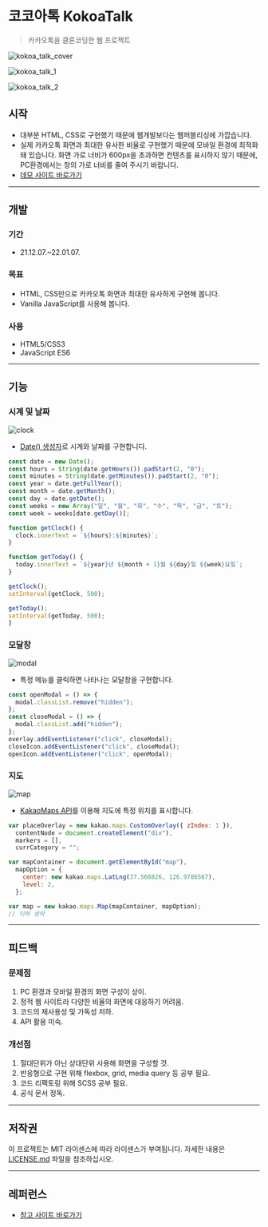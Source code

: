 # 코코아톡 KokoaTalk

> 카카오톡을 클론코딩한 웹 프로젝트

![kokoa_talk_cover](https://user-images.githubusercontent.com/68595933/148503753-b8ce4ad7-90a5-4f7e-89b4-520a91cf2a76.jpg)

![kokoa_talk_1](https://user-images.githubusercontent.com/68595933/189161211-302a85b8-4241-4e3c-8efc-6328e6e09bfe.png)

![kokoa_talk_2](https://user-images.githubusercontent.com/68595933/189161267-b260a98e-36b7-4e17-9e05-6f23af66a30e.png)

## 시작

- 대부분 HTML, CSS로 구현했기 때문에 웹개발보다는 웹퍼블리싱에 가깝습니다.
- 실제 카카오톡 화면과 최대한 유사한 비율로 구현했기 때문에 모바일 환경에 최적화 돼 있습니다. 화면 가로 너비가 600px을 초과하면 컨텐츠를 표시하지 않기 때문에, PC환경에서는 창의 가로 너비를 줄여 주시기 바랍니다.
- [데모 사이트 바로가기][데모]

---

## 개발

### 기간

- 21.12.07.~22.01.07.

### 목표

- HTML, CSS만으로 카카오톡 화면과 최대한 유사하게 구현해 봅니다.
- Vanilla JavaScript를 사용해 봅니다.

### 사용

- HTML5/CSS3
- JavaScript ES6

---

## 기능

### 시계 및 날짜

![clock](https://user-images.githubusercontent.com/68595933/151915109-69130133-01a3-4484-a1df-a18169055b8b.png)

- [Date() 생성자][현재 시각]로 시계와 날짜를 구현합니다.

```javascript
const date = new Date();
const hours = String(date.getHours()).padStart(2, "0");
const minutes = String(date.getMinutes()).padStart(2, "0");
const year = date.getFullYear();
const month = date.getMonth();
const day = date.getDate();
const weeks = new Array("일", "월", "화", "수", "목", "금", "토");
const week = weeks[date.getDay()];

function getClock() {
  clock.innerText = `${hours}:${minutes}`;
}

function getToday() {
  today.innerText = `${year}년 ${month + 1}월 ${day}일 ${week}요일`;
}

getClock();
setInterval(getClock, 500);

getToday();
setInterval(getToday, 500);
}
```

### 모달창

![modal](https://user-images.githubusercontent.com/68595933/151915234-63d735fe-9ba5-4928-9e6f-afc9204aff4b.png)

- 특정 메뉴를 클릭하면 나타나는 모달창을 구현합니다.

```javascript
const openModal = () => {
  modal.classList.remove("hidden");
};
const closeModal = () => {
  modal.classList.add("hidden");
};
overlay.addEventListener("click", closeModal);
closeIcon.addEventListener("click", closeModal);
openIcon.addEventListener("click", openModal);
```

### 지도

![map](https://user-images.githubusercontent.com/68595933/151915385-e3b77b28-76f3-4311-95fb-7ce9d331cf29.png)

- [KakaoMaps API][지도 api]를 이용해 지도에 특정 위치를 표시합니다.

```javascript
var placeOverlay = new kakao.maps.CustomOverlay({ zIndex: 1 }),
  contentNode = document.createElement("div"),
  markers = [],
  currCategory = "";

var mapContainer = document.getElementById("map"),
  mapOption = {
    center: new kakao.maps.LatLng(37.566826, 126.9786567),
    level: 2,
  };

var map = new kakao.maps.Map(mapContainer, mapOption);
// 이하 생략
```

---

## 피드백

### 문제점

1. PC 환경과 모바일 환경의 화면 구성이 상이.
2. 정적 웹 사이트라 다양한 비율의 화면에 대응하기 어려움.
3. 코드의 재사용성 및 가독성 저하.
4. API 활용 미숙.

### 개선점

1. 절대단위가 아닌 상대단위 사용해 화면을 구성할 것.
2. 반응형으로 구현 위해 flexbox, grid, media query 등 공부 필요.
3. 코드 리팩토링 위해 SCSS 공부 필요.
4. 공식 문서 정독.

---

## 저작권

이 프로젝트는 MIT 라이센스에 따라 라이센스가 부여됩니다. 자세한 내용은 [LICENSE.md](LICENSE.md) 파일을 참조하십시오.

---

## 레퍼런스

- [참고 사이트 바로가기][참고]

<!-- 링크 -->

[데모]: https://shinyelee.github.io/kokoa_talk/

[현재 시각]: https://developer.mozilla.org/ko/docs/Web/JavaScript/Reference/Global_Objects/Date/Date
[지도 api]: https://apis.map.kakao.com/web/guide/

[참고]: https://nomadcoders.github.io/kokoa-clone-2020/

